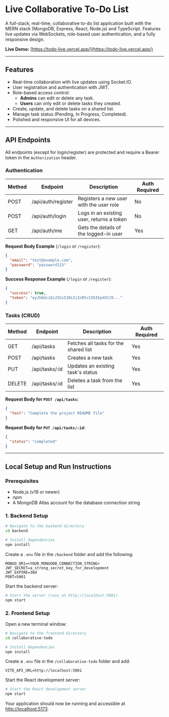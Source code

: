 # Live Collaborative To-Do List

A full-stack, real-time, collaborative to-do list application built with the MERN stack (MongoDB, Express, React, Node.js) and TypeScript. Features live updates via WebSockets, role-based user authentication, and a fully responsive design.

**Live Demo:** [https://todo-live.vercel.app/](https://todo-live.vercel.app/)

---

## Features

- Real-time collaboration with live updates using Socket.IO.
- User registration and authentication with JWT.
- Role-based access control:
  - **Admins** can edit or delete any task.
  - **Users** can only edit or delete tasks they created.
- Create, update, and delete tasks on a shared list.
- Manage task status (Pending, In Progress, Completed).
- Polished and responsive UI for all devices.

---

## API Endpoints

All endpoints (except for login/register) are protected and require a Bearer token in the `Authorization` header.

### Authentication

| Method | Endpoint           | Description                               | Auth Required |
| ------ | ------------------ | ----------------------------------------- | ------------- |
| POST   | /api/auth/register | Registers a new user with the user role   | No            |
| POST   | /api/auth/login    | Logs in an existing user, returns a token | No            |
| GET    | /api/auth/me       | Gets the details of the logged-in user    | Yes           |

**Request Body Example** (`/login` or `/register`):

```json
{
  "email": "test@example.com",
  "password": "password123"
}
```

**Success Response Example** (`/login` or `/register`):

```json
{
  "success": true,
  "token": "eyJhbGciOiJIUzI1NiIsInR5cCI6IkpXVCJ9..."
}
```

### Tasks (CRUD)

| Method | Endpoint       | Description                           | Auth Required |
| ------ | -------------- | ------------------------------------- | ------------- |
| GET    | /api/tasks     | Fetches all tasks for the shared list | Yes           |
| POST   | /api/tasks     | Creates a new task                    | Yes           |
| PUT    | /api/tasks/:id | Updates an existing task's status     | Yes           |
| DELETE | /api/tasks/:id | Deletes a task from the list          | Yes           |

**Request Body for `POST /api/tasks`:**

```json
{
  "text": "Complete the project README file"
}
```

**Request Body for `PUT /api/tasks/:id`:**

```json
{
  "status": "completed"
}
```

---

## Local Setup and Run Instructions

### Prerequisites

- Node.js (v18 or newer)
- npm
- A MongoDB Atlas account for the database connection string

### 1. Backend Setup

```bash
# Navigate to the backend directory
cd backend

# Install dependencies
npm install
```

Create a `.env` file in the `/backend` folder and add the following:

```
MONGO_URI=<YOUR_MONGODB_CONNECTION_STRING>
JWT_SECRET=a_strong_secret_key_for_development
JWT_EXPIRE=30d
PORT=5001
```

Start the backend server:

```bash
# Start the server (runs on http://localhost:5001)
npm start
```

### 2. Frontend Setup

Open a new terminal window:

```bash
# Navigate to the frontend directory
cd collaborative-todo

# Install dependencies
npm install
```

Create a `.env` file in the `/collaborative-todo` folder and add:

```
VITE_API_URL=http://localhost:5001
```

Start the React development server:

```bash
# Start the React development server
npm start
```

Your application should now be running and accessible at [http://localhost:5173](http://localhost:5173).
